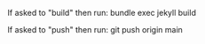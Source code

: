If asked to "build" then run: bundle exec jekyll build

If asked to "push" then run: git push origin main